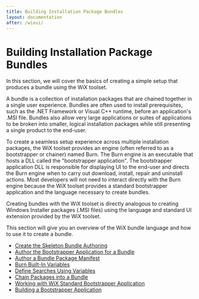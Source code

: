 ```yaml
---
title: Building Installation Package Bundles
layout: documentation
after: /wixui/
---
```

# Building Installation Package Bundles

In this section, we will cover the basics of creating a simple setup that produces a bundle using the WiX toolset.

A bundle is a collection of installation packages that are chained together in a single user experience. Bundles are often used to install prerequisites, such as the .NET Framework or Visual C++ runtime, before an application&apos;s .MSI file. Bundles also allow very large applications or suites of applications to be broken into smaller, logical installation packages while still presenting a single product to the end-user.

To create a seamless setup experience across multiple installation packages, the WiX toolset provides an engine (often referred to as a bootstrapper or chainer) named Burn. The Burn engine is an executable that hosts a DLL called the &quot;bootstrapper application&quot;. The bootstrapper application DLL is responsible for displaying UI to the end-user and directs the Burn engine when to carry out download, install, repair and uninstall actions. Most developers will not need to interact directly with the Burn engine because the WiX toolset provides a standard bootstrapper application and the language necessary to create bundles.

Creating bundles with the WiX toolset is directly analogous to creating Windows Installer packages (.MSI files) using the language and standard UI extension provided by the WiX toolset.

This section will give you an overview of the WiX bundle language and how to use it to create a bundle.

*  [Create the Skeleton Bundle Authoring](authoring_bundle_skeleton.md)
*  [Author the Bootstrapper Application for a Bundle](authoring_bundle_application.md)
*  [Author a Bundle Package Manifest](authoring_bundle_package_manifest.md)
*  [Burn Built-In Variables](bundle_built_in_variables.md)
*  [Define Searches Using Variables](bundle_define_searches.md)
*  [Chain Packages into a Bundle](bundle_author_chain.md)
*  [Working with WiX Standard Bootstrapper Application](wixstdba/index.md)
*  [Building a Bootstrapper Application](ba/index.md)
